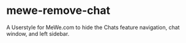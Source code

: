 # mewe-remove-chat
A Userstyle for MeWe.com to hide the Chats feature navigation, chat window, and left sidebar.
